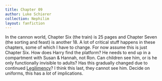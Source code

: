 ```yaml
---
title: Chapter 09
author: Luke Schierer
collection: Nephilim
layout: fanfiction
---
```


In the cannon world, Chapter Six (the train) is 25 pages and Chapter Seven (the
sorting and feast) is another 18.  A lot of critical stuff happens in these
chapters, some of which I have to change.  For now assume this is just Chapter
Six. How does Harry find the platform?  He needs to end up in a compartment with
Susan & Hannah, not Ron.  Can children see him, or is he only functionally
invisible to adults?  Has this gradually changed due to continued
[Legilimency][AC]? I think this last, they cannot
see him.  Decide on uniforms, this has a *lot* of implications.

[AC]: <../../Appendices/Magical Beings/>
